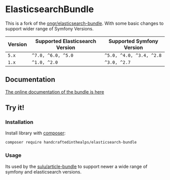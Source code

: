 # ElasticsearchBundle

This is a fork of the [ongr/elasticsearch-bundle](https://github.com/ongr-io/elasticsearchbundle).
With some basic changes to support wider range of Symfony Versions.

| Version   | Supported Elasticsearch Version | Supported Symfony Version |
|-----------|---------------------------------|---------------------------|
| `5.x`     | `^7.0, ^6.0, ^5.0`              | `^5.0, ^4.0, ^3.4, ^2.8`  |
| `1.x`     | `^1.0, ^2.0`                    | `^3.0, ^2.7`              |

## Documentation

[The online documentation of the bundle is here](Resources/doc/index.md)

## Try it!

### Installation

Install library with [composer](https://getcomposer.org):

```bash
composer require handcraftedinthealps/elasticsearch-bundle
```

### Usage

Its used by the [sulu/article-bundle](https://github.com/sulu/SuluArticleBundle/) to support newer a wide range of symfony and elasticsearch versions.
